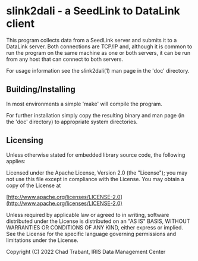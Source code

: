 
# slink2dali - a SeedLink to DataLink client

This program collects data from a SeedLink server and submits it
to a DataLink server.  Both connections are TCP/IP and, although
it is common to run the program on the same machine as one or
both servers, it can be run from any host that can connect to
both servers.

For usage information see the slink2dali(1) man page in the 'doc'
directory.

## Building/Installing

In most environments a simple 'make' will compile the program.

For further installation simply copy the resulting binary and man page
(in the 'doc' directory) to appropriate system directories.

## Licensing

Unless otherwise stated for embedded library source code, the following
applies:

Licensed under the Apache License, Version 2.0 (the "License");
you may not use this file except in compliance with the License.
You may obtain a copy of the License at

[http://www.apache.org/licenses/LICENSE-2.0](http://www.apache.org/licenses/LICENSE-2.0)

Unless required by applicable law or agreed to in writing, software
distributed under the License is distributed on an "AS IS" BASIS,
WITHOUT WARRANTIES OR CONDITIONS OF ANY KIND, either express or implied.
See the License for the specific language governing permissions and
limitations under the License.

Copyright (C) 2022 Chad Trabant, IRIS Data Management Center
